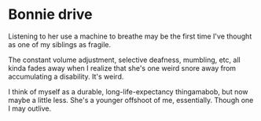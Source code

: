 # Bonnie drive

Listening to her use a machine to breathe may be the first time I've thought as one of my siblings as fragile.

The constant volume adjustment, selective deafness, mumbling, etc, all kinda fades away when I realize that she's one weird snore away from accumulating a disability. It's weird.

I think of myself as a durable, long-life-expectancy thingamabob, but now maybe a little less. She's a younger offshoot of me, essentially. Though one I may outlive. 